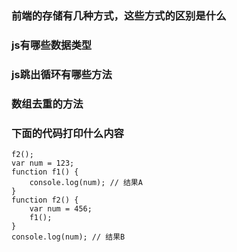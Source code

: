 ### 前端的存储有几种方式，这些方式的区别是什么

### js有哪些数据类型

### js跳出循环有哪些方法

### 数组去重的方法

### 下面的代码打印什么内容
```
f2();
var num = 123;
function f1() {
	console.log(num); // 结果A
}
function f2() {
	var num = 456;
	f1();
}
console.log(num); // 结果B
```

